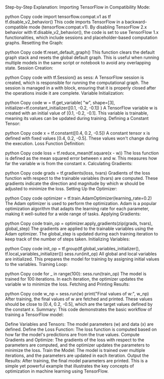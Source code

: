 Step-by-Step Explanation:
Importing TensorFlow in Compatibility Mode:

python
Copy code
import tensorflow.compat.v1 as tf
tf.disable_v2_behavior()
This code imports TensorFlow in a backward-compatible mode (tensorflow.compat.v1). By disabling TensorFlow 2.x behavior with tf.disable_v2_behavior(), the code is set to use TensorFlow 1.x functionalities, which include sessions and placeholder-based computation graphs.
Resetting the Graph:

python
Copy code
tf.reset_default_graph()
This function clears the default graph stack and resets the global default graph. This is useful when running multiple models in the same script or notebook to avoid any overlapping state.
Session Creation:

python
Copy code
with tf.Session() as sess:
A TensorFlow session is created, which is responsible for running the computational graph. The session is managed in a with block, ensuring that it is properly closed after the operations inside it are complete.
Variable Initialization:

python
Copy code
w = tf.get_variable(
    "w",
    shape=[3],
    initializer=tf.constant_initializer([0.1, -0.2, -0.1])
)
A TensorFlow variable w is created with an initial value of [0.1, -0.2, -0.1]. This variable is trainable, meaning its values can be updated during training.
Defining a Constant Tensor:

python
Copy code
x = tf.constant([0.4, 0.2, -0.5])
A constant tensor x is defined with fixed values [0.4, 0.2, -0.5]. These values won't change during the execution.
Loss Function Definition:

python
Copy code
loss = tf.reduce_mean(tf.square(x - w))
The loss function is defined as the mean squared error between x and w. This measures how far the variable w is from the constant x.
Calculating Gradients:

python
Copy code
grads = tf.gradients(loss, tvars)
Gradients of the loss function with respect to the trainable variables (tvars) are computed. These gradients indicate the direction and magnitude by which w should be adjusted to minimize the loss.
Setting Up the Optimizer:

python
Copy code
optimizer = tf.train.AdamOptimizer(learning_rate=0.2)
The Adam optimizer is used to perform the optimization. Adam is a popular optimization algorithm that adapts the learning rate for each parameter, making it well-suited for a wide range of tasks.
Applying Gradients:

python
Copy code
train_op = optimizer.apply_gradients(zip(grads, tvars), global_step)
The gradients are applied to the trainable variables using the Adam optimizer. The global_step is updated during each training iteration to keep track of the number of steps taken.
Initializing Variables:

python
Copy code
init_op = tf.group(tf.global_variables_initializer(),
                   tf.local_variables_initializer())
sess.run(init_op)
All global and local variables are initialized. This prepares the model for training by assigning initial values to the variables.
Training Loop:

python
Copy code
for _ in range(100):
    sess.run(train_op)
The model is trained for 100 iterations. In each iteration, the optimizer updates the variable w to minimize the loss.
Fetching and Printing Results:

python
Copy code
w_np = sess.run(w)
print("Final values of w:", w_np)
After training, the final values of w are fetched and printed. These values should be close to [0.4, 0.2, -0.5], which are the target values defined by the constant x.
Summary:
This code demonstrates the basic workflow of training a TensorFlow model:

Define Variables and Tensors: The model parameters (w) and data (x) are defined.
Define the Loss Function: The loss function is computed based on how far the model's predictions are from the true values.
Compute Gradients and Optimize: The gradients of the loss with respect to the parameters are computed, and the optimizer updates the parameters to minimize the loss.
Train the Model: The model is trained over multiple iterations, and the parameters are updated in each iteration.
Output the Results: After training, the final model parameters are printed.
This is a simple yet powerful example that illustrates the key concepts of optimization in machine learning using TensorFlow.

